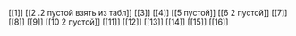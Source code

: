 [[1]]
[[2 .2 пустой взять из табл]]
[[3]]
[[4]]
[[5 пустой]]
[[6 2 пустой]]
[[7]]
[[8]]
[[9]]
[[10 2 пустой]]
[[11]]
[[12]]
[[13]]
[[14]]
[[15]]
[[16]]
